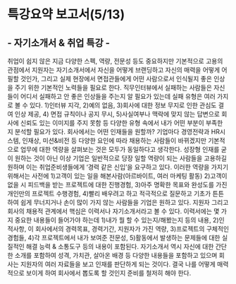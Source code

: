 # 특강요약 보고서(5/13)
## - 자기소개서 & 취업 특강 -


취업이 쉽지 않은 지금 다양한 스펙, 역량, 전문성 등도 중요하지만 기본적으로 고용의 관점에서 지원자는 자기소개서에서 자신을 어떻게 브랜딩하고 
자신의 매력을 어떻게 어필할 것인가, 그리고 실제 현장에서 면접관들에게 어떤 사람으로서 인식될지 좋은 인상을 주기 위한 기본적인 노력들을 필요로 한다. 
직무인터뷰에서 실패하는 사람들은 자신들이 어디서 실패하고 안 좋은 인상들을 주는지 알 필요가 있는데 실패 유형은 여러 가지로 볼 수 있다. 
1)인터뷰 지각, 2)예의 없음, 3)회사에 대한 정보 무지로 인한 관심도 결여 인상 제공, 4) 면접 규칙이나 공지 무시, 5)사실여부나 맥락에 맞지 않는 
답변으로 회사에 신뢰도 있는 이미지를 주지 못함 등 다양한 유형 속에서 내가 어떤 부분이 부족한 지 분석할 필요가 있다.
회사에서는 어떤 인재들을 원할까? 기업마다 경영전략과 HR시스템, 인재상, 미션&비전 등 다양한 요인에 따라 채용하는 사람들이 바뀌겠지만 
기본적으로 업무에 대한 역량을 살펴보는 것은 모두가 동일하다고 생각한다. 성장형 인재를 굳이 원하는 것이 아닌 이상 기업은 일반적으로 당장 일할 
역량이 되는 사람들을 고용하길 원하며 이는 취업준비생들에게 ‘경력 같은 신입’을 요구하고 있다. 이러한 역량을 가지기 위해서는 사전에 
1)고객이 있는 일을 해본사람(아르바이트, 여러 마케팅 활동) 2)고객이 없을 시 피드백을 받는 프로젝트에 대한 진행경험, 
3)아주 명확한 목표와 완성도를 가진 개인만의 프로젝트 수행경험, 4)빨리 배우려고 하고 적극적으로 질문하고 기초가 튼튼하여 쉽게 무너지거나 
손이 많이 가지 않는 사람들을 기업은 원하고 있다.
지원자 그리고 회사의 채용적 관계에서 핵심은 이력서나 자기소개서라고 볼 수 있다. 이력서에는 몇 가지 중요한 내용들이 들어가야 하는데 
1)내가 뭘 할 수 있는지/해봤는지 등의 내용, 2)인적사항, 이 회사에서의 경력목표, 경력기간, 지원자가 가진 역량, 3)프로젝트의 구체적인 경험들, 
4)각 프로젝트에서 내가 보여준 전문성, 5)활동에서 발생하는 문제들에 대한 실질적인 해결 능력 & 소통도구 등의 내용이 포함된다. 
자기소개서 역시 자신에 대한 간단한 소개를 포함하여 성격, 가치관, 살아온 배경 등 다양한 내용들을 포함하고 있으며 회사는 지원자의 
여러 자료들을 보고 인재를 판단하게 되는 것이다. 결국 나를 어떻게 매력적으로 보이게 하여 회사에서 뽑도록 할 것인지 준비를 철저히 해야 한다.
